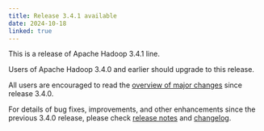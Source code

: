 ```yaml
---
title: Release 3.4.1 available
date: 2024-10-18
linked: true
---
```

<!---
  Licensed under the Apache License, Version 2.0 (the "License");
  you may not use this file except in compliance with the License.
  You may obtain a copy of the License at

   http://www.apache.org/licenses/LICENSE-2.0

  Unless required by applicable law or agreed to in writing, software
  distributed under the License is distributed on an "AS IS" BASIS,
  WITHOUT WARRANTIES OR CONDITIONS OF ANY KIND, either express or implied.
  See the License for the specific language governing permissions and
  limitations under the License. See accompanying LICENSE file.
-->


This is a release of Apache Hadoop 3.4.1 line.

Users of Apache Hadoop 3.4.0 and earlier should upgrade to
this release.

All users are encouraged to read the [overview of major changes][1]
since release 3.4.0.

For details of bug fixes, improvements, and other enhancements since
the previous 3.4.0 release, please check [release notes][2]
and [changelog][3].


[1]: http://hadoop.apache.org/docs/r3.4.1/index.html
[2]: http://hadoop.apache.org/docs/r3.4.1/hadoop-project-dist/hadoop-common/release/3.4.1/RELEASENOTES.3.4.1.html
[3]: http://hadoop.apache.org/docs/r3.4.1/hadoop-project-dist/hadoop-common/release/3.4.1/CHANGELOG.3.4.1.html

